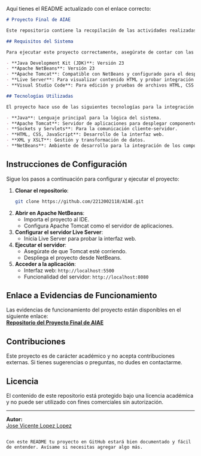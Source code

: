 Aquí tienes el README actualizado con el enlace correcto:

```markdown
# Proyecto Final de AIAE

Este repositorio contiene la recopilación de las actividades realizadas durante el trimestre en la asignatura **Arquitectura e Integración de Aplicaciones Empresariales (AIAE)**. El proyecto final integra diversas tecnologías para demostrar el aprendizaje adquirido, acompañado de evidencias de funcionamiento disponibles en el enlace proporcionado.

## Requisitos del Sistema

Para ejecutar este proyecto correctamente, asegúrate de contar con las siguientes herramientas y versiones instaladas:

- **Java Development Kit (JDK)**: Versión 23
- **Apache NetBeans**: Versión 23
- **Apache Tomcat**: Compatible con NetBeans y configurado para el despliegue
- **Live Server**: Para visualizar contenido HTML y probar integración en tiempo real
- **Visual Studio Code**: Para edición y pruebas de archivos HTML, CSS y JavaScript

## Tecnologías Utilizadas

El proyecto hace uso de las siguientes tecnologías para la integración de aplicaciones:

- **Java**: Lenguaje principal para la lógica del sistema.
- **Apache Tomcat**: Servidor de aplicaciones para desplegar componentes web.
- **Sockets y Servlets**: Para la comunicación cliente-servidor.
- **HTML, CSS, JavaScript**: Desarrollo de la interfaz web.
- **XML y XSLT**: Gestión y transformación de datos.
- **NetBeans**: Ambiente de desarrollo para la integración de los componentes.
```

## Instrucciones de Configuración

Sigue los pasos a continuación para configurar y ejecutar el proyecto:

1. **Clonar el repositorio**:
   ```bash
   git clone https://github.com/2212002118/AIAE.git
   ```
2. **Abrir en Apache NetBeans**:
   - Importa el proyecto al IDE.
   - Configura Apache Tomcat como el servidor de aplicaciones.
3. **Configurar el servidor Live Server**:
   - Inicia Live Server para probar la interfaz web.
4. **Ejecutar el servidor**:
   - Asegúrate de que Tomcat esté corriendo.
   - Despliega el proyecto desde NetBeans.
5. **Acceder a la aplicación**:
   - Interfaz web: `http://localhost:5500`
   - Funcionalidad del servidor: `http://localhost:8080`

## Enlace a Evidencias de Funcionamiento

Las evidencias de funcionamiento del proyecto están disponibles en el siguiente enlace:  
[**Repositorio del Proyecto Final de AIAE**](https://github.com/2212002118/AIAE/tree/main/Evidencia)

## Contribuciones

Este proyecto es de carácter académico y no acepta contribuciones externas. Si tienes sugerencias o preguntas, no dudes en contactarme.

## Licencia

El contenido de este repositorio está protegido bajo una licencia académica y no puede ser utilizado con fines comerciales sin autorización.

---

**Autor:**  
[Jose Vicente Lopez Lopez](https://github.com/2212002118)  
```

Con este README tu proyecto en GitHub estará bien documentado y fácil de entender. Avísame si necesitas agregar algo más.